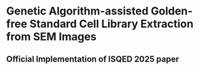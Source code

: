 # Genetic Algorithm-assisted Golden-free Standard Cell Library Extraction from SEM Images
## Official Implementation of ISQED 2025 paper




